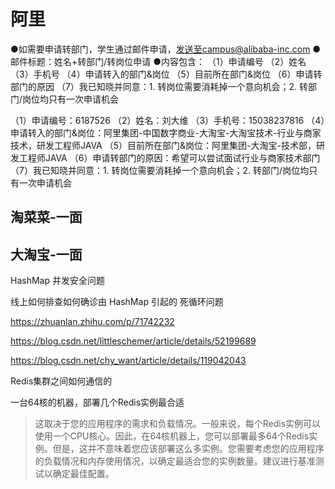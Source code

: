 # 阿里

●如需要申请转部门，学生通过邮件申请，发送至campus@alibaba-inc.com
●邮件标题：姓名+转部门/转岗位申请
●内容包含：
（1）申请编号
（2）姓名
（3）手机号
（4）申请转入的部门&岗位
（5）目前所在部门&岗位
（6）申请转部门的原因
（7）我已知晓并同意：1. 转岗位需要消耗掉一个意向机会；2. 转部门/岗位均只有一次申请机会



（1）申请编号：6187526
（2）姓名：刘大维
（3）手机号：15038237816
（4）申请转入的部门&岗位：阿里集团-中国数字商业-大淘宝-大淘宝技术-行业与商家技术，研发工程师JAVA
（5）目前所在部门&岗位：阿里集团-大淘宝-技术部，研发工程师JAVA
（6）申请转部门的原因：希望可以尝试面试行业与商家技术部门
（7）我已知晓并同意：1. 转岗位需要消耗掉一个意向机会；2. 转部门/岗位均只有一次申请机会

## 淘菜菜-一面



## 大淘宝-一面

HashMap 并发安全问题

线上如何排查如何确诊由 HashMap 引起的 死循环问题

https://zhuanlan.zhihu.com/p/71742232

https://blog.csdn.net/littleschemer/article/details/52199689

https://blog.csdn.net/chy_want/article/details/119042043

Redis集群之间如何通信的

一台64核的机器，部署几个Redis实例最合适

> 这取决于您的应用程序的需求和负载情况。一般来说，每个Redis实例可以使用一个CPU核心。因此，在64核机器上，您可以部署最多64个Redis实例。但是，这并不意味着您应该部署这么多实例。您需要考虑您的应用程序的负载情况和内存使用情况，以确定最适合您的实例数量。建议进行基准测试以确定最佳配置。
